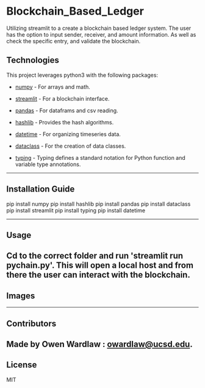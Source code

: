 # Blockchain_Based_Ledger
Utilizing streamlit to a create a blockchain based ledger system. The user has the option to input sender, receiver, and amount information. As well as check the specific entry, and validate the blockchain. 


## Technologies

This project leverages python3 with the following packages:

* [numpy](https://numpy.org/doc/) - For arrays and math.

* [streamlit](https://docs.streamlit.io/library/get-started/installation) - For a blockchain interface. 

* [pandas](https://pandas.pydata.org/docs/) - For dataframs and csv reading.

* [hashlib](https://pypi.org/project/hashlib/) - Provides the hash algorithms. 

* [datetime](https://pypi.org/project/DateTime/) - For organizing timeseries data.  

* [dataclass](https://pypi.org/project/dataclasses/) - For the creation of data classes. 

* [typing](https://pypi.org/project/typing/) - Typing defines a standard notation for Python function and variable type annotations. 

---

## Installation Guide

pip install numpy
pip install hashlib
pip install pandas
pip install dataclass
pip install streamlit
pip install typing
pip install datetime

---

## Usage

Cd to the correct folder and run 'streamlit run pychain.py'. This will open a local host and from there the user can interact with the blockchain. 
---

## Images


---

## Contributors

Made by Owen Wardlaw : owardlaw@ucsd.edu.
---

## License

MIT

